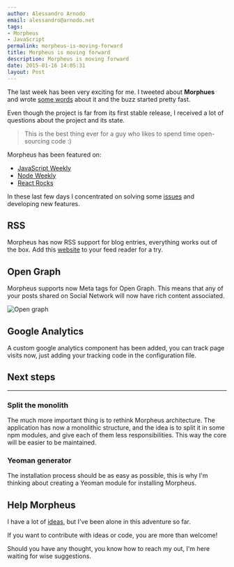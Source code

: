 ```yaml
---
author: Alessandro Arnodo
email: alessandro@arnodo.net
tags:
- Morpheus
- JavaScript
permalink: morpheus-is-moving-forward
title: Morpheus is moving forward
description: Morpheus is moving forward
date: 2015-01-16 14:05:31
layout: Post
---
```


The last week has been very exciting for me.
I tweeted about **Morphues** and wrote [some words](https://alessandro.arnodo.net/2015/01/07/introducing-morpheus) about it and the buzz started pretty fast.

Even though the project is far from its first stable release, I received a lot of questions about the project and its state.

>This is the best thing ever for a guy who likes to spend time open-sourcing code :)

Morpheus has been featured on:

* [JavaScript Weekly](http://javascriptweekly.com/issues/214)
* [Node Weekly](http://nodeweekly.com/issues/68)
* [React Rocks](http://react.rocks/example/morpheus)

In these last few days I concentrated on solving some [issues](https://github.com/vesparny/morpheus/issues?q=is%3Aissue+is%3Aclosed) and developing new features.

## RSS

Morpheus has now RSS support for blog entries, everything works out of the box. Add this [website](https://alessandro.arnodo.net/rss/) to your feed reader for a try.

## Open Graph

Morpheus supports now Meta tags for Open Graph.
This means that any of your posts shared on Social Network will now have rich content associated.

![Open graph](/images/2015/01/screenshot.png)


## Google Analytics

A custom google analytics component has been added, you can track page visits now, just adding your tracking code in the configuration file.

## Next steps
___

### Split the monolith

The much more important thing is to rethink Morpheus architecture.
The application has now a monolithic structure, and the idea is to split it in some npm modules, and give each of them less responsibilities.
This way the core will be easier to be maintained.

### Yeoman generator

The installation process should be as easy as possible, this is why I'm thinking about creating a Yeoman module for installing Morpheus.

## Help Morpheus

I have a lot of [ideas](https://github.com/vesparny/morpheus/issues), but I've been alone in this adventure so far.

If you want to contribute with ideas or code, you are more than welcome!

Should you have any thought, you know how to reach my out, I'm here waiting for wise suggestions.
